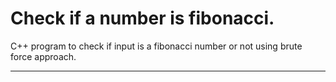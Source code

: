 # Check if a number is fibonacci.

C++ program to check if input is a fibonacci number or not using brute force approach.

---
